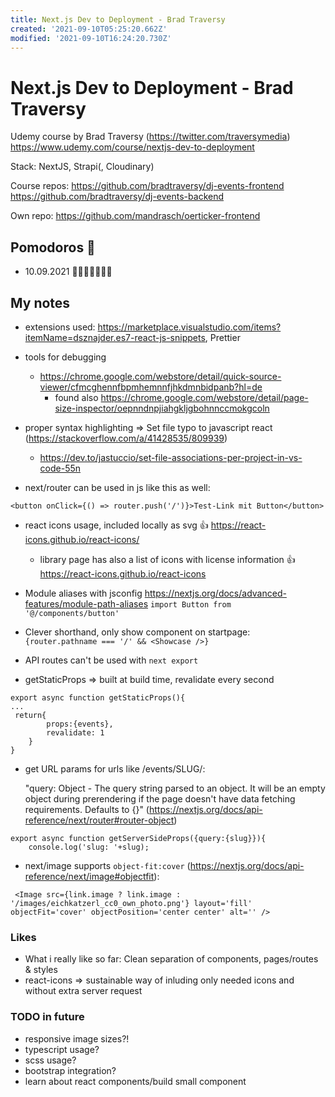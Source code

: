 ```yaml
---
title: Next.js Dev to Deployment - Brad Traversy
created: '2021-09-10T05:25:20.662Z'
modified: '2021-09-10T16:24:20.730Z'
---
```


# Next.js Dev to Deployment - Brad Traversy
Udemy course by Brad Traversy (https://twitter.com/traversymedia)
https://www.udemy.com/course/nextjs-dev-to-deployment

Stack: NextJS, Strapi(, Cloudinary)

Course repos:
https://github.com/bradtraversy/dj-events-frontend
https://github.com/bradtraversy/dj-events-backend

Own repo:
https://github.com/mandrasch/oerticker-frontend


## Pomodoros 🍅

- 10.09.2021 🍅🍅🍅🍅🍅🍅🍅

## My notes

- extensions used: https://marketplace.visualstudio.com/items?itemName=dsznajder.es7-react-js-snippets, Prettier
- tools for debugging
  - https://chrome.google.com/webstore/detail/quick-source-viewer/cfmcghennfbpmhemnnfjhkdmnbidpanb?hl=de
    - found also https://chrome.google.com/webstore/detail/page-size-inspector/oepnndnpjiahgkljgbohnnccmokgcoln 
- proper syntax highlighting => Set file typo to javascript react (https://stackoverflow.com/a/41428535/809939)
  - https://dev.to/jastuccio/set-file-associations-per-project-in-vs-code-55n

- next/router can be used in js like this as well:

```
<button onClick={() => router.push('/')}>Test-Link mit Button</button>
```

- react icons usage, included locally as svg :+1: https://react-icons.github.io/react-icons/ 
  - library page has also a list of icons with license information :+1: https://react-icons.github.io/react-icons

- Module aliases with jsconfig https://nextjs.org/docs/advanced-features/module-path-aliases `import Button from '@/components/button'`

- Clever shorthand, only show component on startpage: ` {router.pathname === '/' && <Showcase />}`

- API routes can't be used with `next export`

- getStaticProps => built at build time, revalidate every second

```
export async function getStaticProps(){
...
 return{
        props:{events},
        revalidate: 1
    }
}
```

- get URL params for urls like /events/SLUG/:

  "query: Object - The query string parsed to an object. It will be an empty object during prerendering if the page doesn't have data fetching requirements. Defaults to {}" (https://nextjs.org/docs/api-reference/next/router#router-object) 

```
export async function getServerSideProps({query:{slug}}){
    console.log('slug: '+slug);
```

- next/image supports `object-fit:cover` (https://nextjs.org/docs/api-reference/next/image#objectfit):

```
 <Image src={link.image ? link.image : '/images/eichkatzerl_cc0_own_photo.png'} layout='fill' objectFit='cover' objectPosition='center center' alt='' />
```

### Likes

- What i really like so far: Clean separation of components, pages/routes & styles
- react-icons => sustainable way of inluding only needed icons and without extra server request

### TODO in future

- responsive image sizes?!
- typescript usage?
- scss usage?
- bootstrap integration?
- learn about react components/build small component
